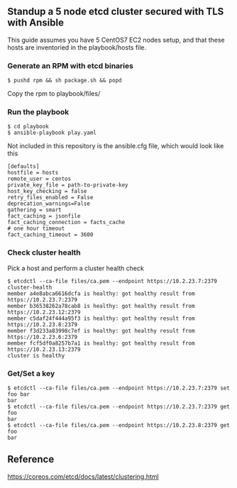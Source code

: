 ## Standup a 5 node etcd cluster secured with TLS with Ansible

This guide assumes you have 5 CentOS7 EC2 nodes setup, and that these hosts are inventoried in the playbook/hosts file.

### Generate an RPM with etcd binaries

```
$ pushd rpm && sh package.sh && popd
```

Copy the rpm to playbook/files/

### Run the playbook

```
$ cd playbook
$ ansible-playbook play.yaml 
```

Not included in this repository is the ansible.cfg file, which would look like this

```
[defaults]
hostfile = hosts
remote_user = centos
private_key_file = path-to-private-key
host_key_checking = false
retry_files_enabled = False
deprecation_warnings=False
gathering = smart
fact_caching = jsonfile
fact_caching_connection = facts_cache
# one hour timeout
fact_caching_timeout = 3600
```

### Check cluster health 

Pick a host and perform a cluster health check

```
$ etcdctl --ca-file files/ca.pem --endpoint https://10.2.23.7:2379 cluster-health
member a4e8abca6616dcfa is healthy: got healthy result from https://10.2.23.7:2379
member b36538262a78cab8 is healthy: got healthy result from https://10.2.23.12:2379
member c5daf24f444a95f3 is healthy: got healthy result from https://10.2.23.8:2379
member f3d233a83998c7ef is healthy: got healthy result from https://10.2.23.6:2379
member fcf5df0a8257b7a1 is healthy: got healthy result from https://10.2.23.13:2379
cluster is healthy
```

### Get/Set a key

```
$ etcdctl --ca-file files/ca.pem --endpoint https://10.2.23.7:2379 set foo bar
bar
$ etcdctl --ca-file files/ca.pem --endpoint https://10.2.23.7:2379 get foo 
bar
$ etcdctl --ca-file files/ca.pem --endpoint https://10.2.23.8:2379 get foo 
bar
```

## Reference

https://coreos.com/etcd/docs/latest/clustering.html
